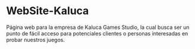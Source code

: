# WebSite-Kaluca
Página web para la empresa de Kaluca Games Studio, la cual busca ser un punto de fácil acceso para potenciales clientes o personas interesadas en probar nuestros juegos.
